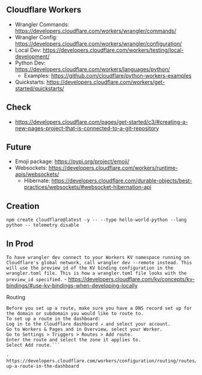 ## Cloudflare Workers

  * Wrangler Commands: https://developers.cloudflare.com/workers/wrangler/commands/
  * Wrangler Config: https://developers.cloudflare.com/workers/wrangler/configuration/
  * Local Dev: https://developers.cloudflare.com/workers/testing/local-development/
  * Python Dev: https://developers.cloudflare.com/workers/languages/python/
    - Examples: https://github.com/cloudflare/python-workers-examples
  * Quickstarts: https://developers.cloudflare.com/workers/get-started/quickstarts/

## Check
  * https://developers.cloudflare.com/pages/get-started/c3/#creating-a-new-pages-project-that-is-connected-to-a-git-repository



## Future
  * Emoji package: https://pypi.org/project/emoji/
  * Websockets: https://developers.cloudflare.com/workers/runtime-apis/websockets/
    - Hibernate: https://developers.cloudflare.com/durable-objects/best-practices/websockets/#websocket-hibernation-api

## Creation

`npm create cloudflare@latest -y -- --type hello-world-python --lang python -- telemetry disable`

## In Prod

`To have wrangler dev connect to your Workers KV namespace running on Cloudflare's global network, call wrangler dev --remote instead. This will use the preview_id of the KV binding configuration in the wrangler.toml file. This is how a wrangler.toml file looks with the preview_id specified.` - https://developers.cloudflare.com/kv/concepts/kv-bindings/#use-kv-bindings-when-developing-locally

Routing

```Set up a route in the dashboard
Before you set up a route, make sure you have a DNS record set up for the domain or subdomain you would like to route to.
To set up a route in the dashboard:
Log in to the Cloudflare dashboard ↗ and select your account.
Go to Workers & Pages and in Overview, select your Worker.
Go to Settings > Triggers > Routes > Add route.
Enter the route and select the zone it applies to.
Select Add route.```

- https://developers.cloudflare.com/workers/configuration/routing/routes/#set-up-a-route-in-the-dashboard

